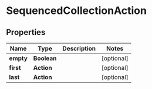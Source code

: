 

# SequencedCollectionAction


## Properties

| Name | Type | Description | Notes |
|------------ | ------------- | ------------- | -------------|
|**empty** | **Boolean** |  |  [optional] |
|**first** | **Action** |  |  [optional] |
|**last** | **Action** |  |  [optional] |




